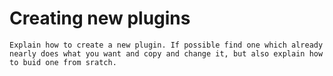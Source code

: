 Creating new plugins
====================

```{todo}
Explain how to create a new plugin. If possible find one which already nearly does what you want and copy and change it, but also explain how to buid one from sratch.
```